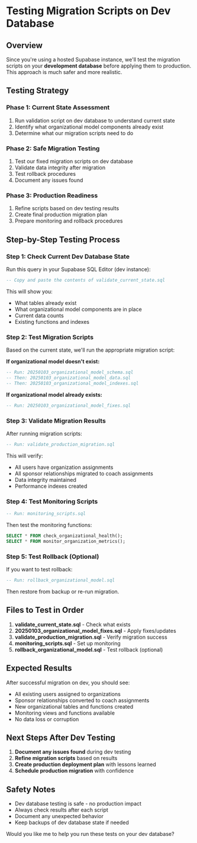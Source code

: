 # Testing Migration Scripts on Dev Database

## Overview

Since you're using a hosted Supabase instance, we'll test the migration scripts on your **development database** before applying them to production. This approach is much safer and more realistic.

## Testing Strategy

### Phase 1: Current State Assessment
1. Run validation script on dev database to understand current state
2. Identify what organizational model components already exist
3. Determine what our migration scripts need to do

### Phase 2: Safe Migration Testing
1. Test our fixed migration scripts on dev database
2. Validate data integrity after migration
3. Test rollback procedures
4. Document any issues found

### Phase 3: Production Readiness
1. Refine scripts based on dev testing results
2. Create final production migration plan
3. Prepare monitoring and rollback procedures

## Step-by-Step Testing Process

### Step 1: Check Current Dev Database State

Run this query in your Supabase SQL Editor (dev instance):

```sql
-- Copy and paste the contents of validate_current_state.sql
```

This will show you:
- What tables already exist
- What organizational model components are in place
- Current data counts
- Existing functions and indexes

### Step 2: Test Migration Scripts

Based on the current state, we'll run the appropriate migration script:

**If organizational model doesn't exist:**
```sql
-- Run: 20250103_organizational_model_schema.sql
-- Then: 20250103_organizational_model_data.sql  
-- Then: 20250103_organizational_model_indexes.sql
```

**If organizational model already exists:**
```sql
-- Run: 20250103_organizational_model_fixes.sql
```

### Step 3: Validate Migration Results

After running migration scripts:

```sql
-- Run: validate_production_migration.sql
```

This will verify:
- All users have organization assignments
- All sponsor relationships migrated to coach assignments
- Data integrity maintained
- Performance indexes created

### Step 4: Test Monitoring Scripts

```sql
-- Run: monitoring_scripts.sql
```

Then test the monitoring functions:
```sql
SELECT * FROM check_organizational_health();
SELECT * FROM monitor_organization_metrics();
```

### Step 5: Test Rollback (Optional)

If you want to test rollback:
```sql
-- Run: rollback_organizational_model.sql
```

Then restore from backup or re-run migration.

## Files to Test in Order

1. **validate_current_state.sql** - Check what exists
2. **20250103_organizational_model_fixes.sql** - Apply fixes/updates
3. **validate_production_migration.sql** - Verify migration success
4. **monitoring_scripts.sql** - Set up monitoring
5. **rollback_organizational_model.sql** - Test rollback (optional)

## Expected Results

After successful migration on dev, you should see:
- All existing users assigned to organizations
- Sponsor relationships converted to coach assignments
- New organizational tables and functions created
- Monitoring views and functions available
- No data loss or corruption

## Next Steps After Dev Testing

1. **Document any issues found** during dev testing
2. **Refine migration scripts** based on results
3. **Create production deployment plan** with lessons learned
4. **Schedule production migration** with confidence

## Safety Notes

- Dev database testing is safe - no production impact
- Always check results after each script
- Document any unexpected behavior
- Keep backups of dev database state if needed

Would you like me to help you run these tests on your dev database?